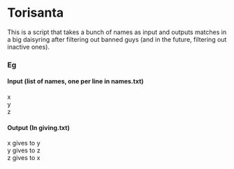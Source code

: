 # Torisanta
This is a script that takes a bunch of names as input and outputs matches in a big daisyring after filtering out banned guys (and in the future, filtering out inactive ones).

### Eg
#### Input (list of names, one per line in names.txt)
x  
y  
z  

#### Output (In giving.txt)
x gives to y  
y gives to z  
z gives to x  
